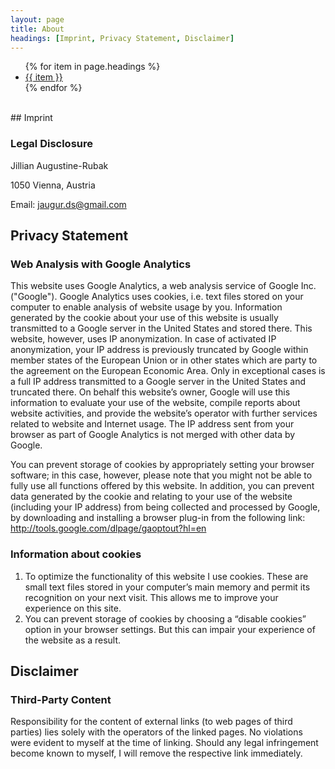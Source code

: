 ```yaml
---
layout: page
title: About
headings: [Imprint, Privacy Statement, Disclaimer]
---
```

<div class="navigation">
    <ul class='project_menu'>
    {% for item in page.headings %}
    <li class='menu__entry'><a href="{{ item | downcase | replace: ' ', '' | prepend: '#'}}">
      {{ item }}
    </a></li>
    {% endfor %}
    </ul>
</div>
<br>
<a id="imprint"></a>
## Imprint

### Legal Disclosure

Jillian Augustine-Rubak

1050 Vienna, Austria

Email: jaugur.ds@gmail.com

<a id="privacystatement"></a>
## Privacy Statement

### Web Analysis with Google Analytics

This website uses Google Analytics, a web analysis service of Google Inc. ("Google"). Google Analytics uses cookies, i.e. text files stored on your computer to enable analysis of website usage by you. Information generated by the cookie about your use of this website is usually transmitted to a Google server in the United States and stored there. This website, however, uses IP anonymization. In case of activated IP anonymization, your IP address is previously truncated by Google within member states of the European Union or in other states which are party to the agreement on the European Economic Area. Only in exceptional cases is a full IP address transmitted to a Google server in the United States and truncated there. On behalf this website’s owner, Google will use this information to evaluate your use of the website, compile reports about website activities, and provide the website’s operator with further services related to website and Internet usage. The IP address sent from your browser as part of Google Analytics is not merged with other data by Google. 

You can prevent storage of cookies by appropriately setting your browser software; in this case, however, please note that you might not be able to fully use all functions offered by this website. In addition, you can prevent data generated by the cookie and relating to your use of the website (including your IP address) from being collected and processed by Google, by downloading and installing a browser plug-in from the following link: http://tools.google.com/dlpage/gaoptout?hl=en

### Information about cookies

1. To optimize the functionality of this website I use cookies. These are small text files stored in your computer’s main memory and permit its recognition on your next visit. This allows me to improve your experience on this site.
2. You can prevent storage of cookies by choosing a “disable cookies” option in your browser settings. But this can impair your experience of the website as a result.

<a id="disclaimer"></a>
## Disclaimer

### Third-Party Content

Responsibility for the content of external links (to web pages of third parties) lies solely with the operators of the linked pages. No violations were evident to myself at the time of linking. Should any legal infringement become known to myself, I will remove the respective link immediately.


